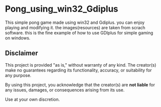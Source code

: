 # Pong_using_win32_Gdiplus

This simple pong game made using win32 and Gdiplus. you can enjoy playing and modifying it.
the images(resources) are taken from scrach software.
this is the fine example of how to use GDIplus for simple gaming on windows.

## Disclaimer

This project is provided "as is," without warranty of any kind. The creator(s) make no guarantees regarding its functionality, accuracy, or suitability for any purpose.

By using this project, you acknowledge that the creator(s) are **not liable** for any issues, damages, or consequences arising from its use.

Use at your own discretion.


